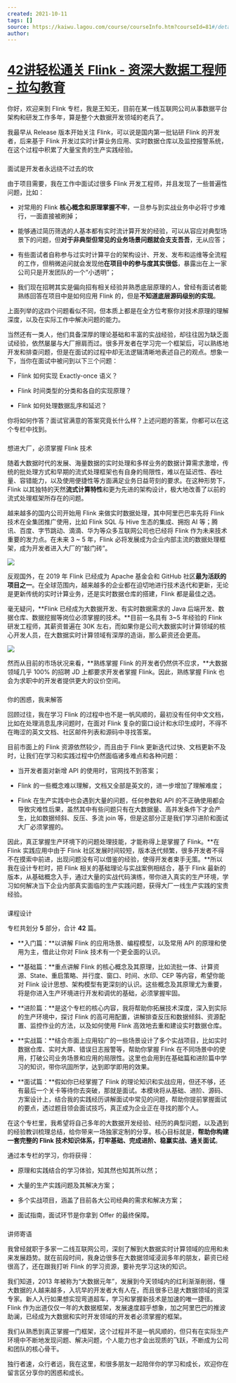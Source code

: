 ```yaml
---
created: 2021-10-11
tags: []
source: https://kaiwu.lagou.com/course/courseInfo.htm?courseId=81#/detail/pc?id=2035
author: 
---
```


# [42讲轻松通关 Flink - 资深大数据工程师 - 拉勾教育](https://kaiwu.lagou.com/course/courseInfo.htm?courseId=81#/detail/pc?id=2035)


你好，欢迎来到 Flink 专栏，我是王知无，目前在某一线互联网公司从事数据平台架构和研发工作多年，算是整个大数据开发领域的老兵了。

我最早从 Release 版本开始关注 Flink，可以说是国内第一批钻研 Flink 的开发者，后来基于 Flink 开发过实时计算业务应用、实时数据仓库以及监控报警系统，在这个过程中积累了大量宝贵的生产实践经验。

### 

面试是开发者永远绕不过去的坎

由于项目需要，我在工作中面试过很多 Flink 开发工程师，并且发现了一些普遍性问题，比如：

-   对常用的 Flink **核心概念和原理掌握不牢**，一旦参与到实战业务中必将寸步难行，一面直接被刷掉；
    
-   能够通过简历筛选的人基本都有实时流计算开发的经验，可以从容应对典型场景下的问题，但**对于非典型但常见的业务场景问题就会支支吾吾**，无从应答；
    
-   有些面试者自称参与过实时计算平台的架构设计、开发、发布和运维等全流程的工作，但稍微追问就会发现他**在项目中的参与度其实很低**，暴露出在上一家公司只是开发团队的一个“小透明”；
    
-   我们现在招聘其实是偏向招有相关经验并熟悉底层原理的人，曾经有面试者能熟练回答在项目中是如何应用 Flink 的，但是**不知道底层源码级别的实现**。
    

上面列举的这四个问题看似不同，但本质上都是在全方位考察你对技术原理的理解深度，以及在实际工作中解决问题的能力。

当然还有一类人，他们具备深厚的理论基础和丰富的实战经验，却往往因为缺乏面试经验，依然屡屡与大厂擦肩而过。很多开发者在学习完一个框架后，可以熟练地开发和排查问题，但是在面试的过程中却无法逻辑清晰地表述自己的观点。想象一下，当你在面试中被问到以下三个问题：

-   Flink 如何实现 Exactly-once 语义？
    
-   Flink 时间类型的分类和各自的实现原理？
    
-   Flink 如何处理数据乱序和延迟？
    

你将如何作答？面试官满意的答案究竟长什么样？上述问题的答案，你都可以在这个专栏中找到。

### 

想进大厂，必须掌握 Flink 技术

随着大数据时代的发展、海量数据的实时处理和多样业务的数据计算需求激增，传统的批处理方式和早期的流式处理框架也有自身的局限性，难以在延迟性、吞吐量、容错能力，以及使用便捷性等方面满足业务日益苛刻的要求。在这种形势下，Flink 以其独特的天然**流式计算特性**和更为先进的架构设计，极大地改善了以前的流式处理框架所存在的问题。

越来越多的国内公司开始用 Flink 来做实时数据处理，其中阿里巴巴率先将 Flink 技术在全集团推广使用，比如 Flink SQL 与 Hive 生态的集成、拥抱 AI 等；腾讯、百度、字节跳动、滴滴、华为等众多互联网公司也已经将 Flink 作为未来技术重要的发力点。在未来 3 ~ 5 年，Flink 必将发展成为企业内部主流的数据处理框架，成为开发者进入大厂的“敲门砖”。

![](https://s0.lgstatic.com/i/image3/M01/88/E1/Cgq2xl6WhwOACFw5AAMl_djFzLY091.png)  

反观国外，在 2019 年 Flink 已经成为 Apache 基金会和 GitHub 社区**最为活跃的项目之一**。在全球范围内，越来越多的企业都在迫切地进行技术迭代和更新，无论是更新传统的实时计算业务，还是实时数据仓库的搭建，Flink 都是最佳之选。

毫无疑问，**Flink 已经成为大数据开发、有实时数据需求的 Java 后端开发、数据仓库、数据挖掘等岗位必须掌握的技术。**目前一名具有 3~5 年经验的 Flink 研发工程师，其薪资普遍在 30K 左右，而如果你是公司大数据实时计算领域的核心开发人员，在大数据实时计算领域有深厚的造诣，那么薪资还会更高。

![](https://s0.lgstatic.com/i/image3/M01/02/9C/CgoCgV6WhwOADuDlAAMSWEHrk60986.png)

然而从目前的市场状况来看，**熟练掌握 Flink 的开发者仍然供不应求，**大数据领域几乎 100% 的招聘 JD 上都要求开发者掌握 Flink。因此，熟练掌握 Flink 也会为求职中的开发者提供更大的议价空间。

### 

你的困惑，我来解答

回顾过往，我在学习 Flink 的过程中也不是一帆风顺的，最初没有任何中文文档，比如在处理消息乱序问题时，在面对 Flink 复杂的窗口设计和水印生成时，不得不在晦涩的英文文档、社区邮件列表和源码中寻找答案。

目前市面上的 Flink 资源依然较少，而且由于 Flink 更新迭代过快、文档更新不及时，让我们在学习和实践过程中仍然面临诸多难点和各种问题：

-   当开发者面对新增 API 的使用时，官网找不到答案；
    
-   Flink 的一些概念难以理解，文档又全部是英文的，进一步增加了理解难度；
    
-   Flink 在生产实践中也会遇到大量的问题，任何参数和 API 的不正确使用都会导致灾难性后果，虽然其中有些问题只有在大数据量、高并发条件下才会产生，比如数据倾斜、反压、多流 join 等，但是这部分正是我们学习进阶和面试大厂必须掌握的。
    

因此，真正掌握生产环境下的问题处理技能，才能称得上是掌握了 Flink。**在 Flink 实践应用中由于 Flink 社区发展时间较短，版本迭代频繁，很多开发者不得不在摸索中前进，出现问题没有可以借鉴的经验，使得开发者束手无策。**所以我在设计专栏时，把 Flink 相关的基础理论与实战案例相结合，基于 Flink 最新的版本，从基础概念入手，通过大量的实战代码演练，带你进入真实的生产环境，学习如何解决当下企业内部真实面临的生产实践问题，获得大厂一线生产实践的宝贵经验。

### 

课程设计

专栏共划分 **5** 部分，合计 **42** 篇。

-   **入门篇：**以讲解 Flink 的应用场景、编程模型，以及常用 API 的原理和使用为主，借此让你对 Flink 技术有一个更全面的认识。
    
-   **基础篇：**重点讲解 Flink 的核心概念及其原理，比如流批一体、计算资源、State、重启策略、并行度、窗口、时间、水印、CEP 等内容，希望你能对 Flink 设计思想、架构模型有更深刻的认识。这些概念及其原理尤为重要，将是你进入生产环境进行开发和调优的基础，必须掌握牢固。
    
-   **进阶篇：**是这个专栏的核心内容，我将帮助你拓展技术深度，深入到实际的生产环境中，探讨 Flink 的高可用配置，讲解排查反压和数据倾斜、资源配置、监控作业的方法，以及如何使用 Flink 高效地去重和建设实时数据仓库。
    
-   **实战篇：**结合市面上应用较广的一些场景设计了多个实战项目，比如实时数据仓库、实时大屏、错误日志报警等，帮助你掌握 Flink 在不同场景中的使用，打破公司业务场景和应用的局限性。这里也会用到在基础篇和进阶篇中学习的知识，带你巩固所学，达到即学即用的效果。
    
-   **面试篇：**假如你已经掌握了 Flink 的理论知识和实战应用，但还不够，还有最后一个关卡等待你去突破，那就是面试。本模块将从基础、进阶、源码、方案设计上，结合我的实践经历讲解面试中常见的问题，帮助你提前掌握面试的要点，透过题目领会面试技巧，真正成为企业正在寻找的那个人。
    

在这个专栏里，我希望将自己多年的大数据开发经验、经历的典型问题，以及遇到的经验教训梳理总结，给你带来一场独家定制的分享。核心目标就是，**帮助你构建一套完整的 Flink 技术知识体系，打牢基础、完成进阶、稳赢实战、通关面试**。

通过本专栏的学习，你将获得：

-   原理和实践结合的学习体验，知其然也知其所以然；
    
-   大量的生产实践问题及其解决方案；
    
-   多个实战项目，涵盖了目前各大公司经典的需求和解决方案；
    
-   面试指南，面试环节是你拿到 Offer 的最终保障。
    

### 

讲师寄语

我曾经就职于多家一二线互联网公司，深刻了解到大数据实时计算领域的应用和未来发展趋势。就在前段时间，我身边很多在大数据领域浸润多年的朋友，薪资已经很高了，还在跟我打听 Flink 的学习资源，要补充学习这块的知识。

我们知道，2013 年被称为“大数据元年”，发展到今天领域内的红利渐渐削弱，懂大数据的人越来越多，入坑早的开发者大有人在，而且很多已是大数据领域的资深专家。新人入行如果想实现弯道超车，学习和掌握新技术是加速的唯一捷径。Flink 作为出道仅仅一年的大数据框架，发展速度超乎想象，加之阿里巴巴的推波助澜，已经成为大数据和实时开发领域的开发者必须掌握的框架。

我们从熟悉到真正掌握一门框架，这个过程并不是一帆风顺的，但只有在实际生产环境中不断地发现问题、解决问题，个人能力也才会出现质的飞跃，不断成为公司和团队的核心骨干。

独行者速，众行者远，我在这里，和很多朋友一起陪伴你的学习和成长，欢迎你在留言区分享你的困惑和成长。
